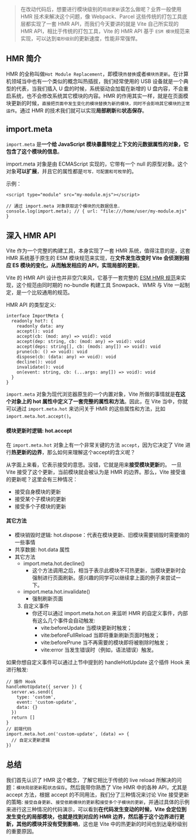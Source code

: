 >在改动代码后，想要进行模块级别的`局部更新`该怎么做呢？业界一般使用 HMR 技术来解决这个问题，像 Webpack、Parcel 这些传统的打包工具底层都实现了一套 HMR API，而我们今天要讲的就是 Vite 自己所实现的 HMR API，相比于传统的打包工具，Vite 的 HMR API 基于 `ESM 模块`规范来实现，可以达到`毫秒级别`的更新速度，性能非常强悍。

## HMR 简介
HMR 的全称叫做`Hot Module Replacement`，即模块`热替换`或者`模块热更新`。在计算机领域当中也有一个类似的概念叫热插拔，我们经常使用的 USB 设备就是一个典型的代表，当我们插入 U 盘的时候，系统驱动会加载在新增的 U 盘内容，不会重启系统，也不会修改系统其它模块的内容。HMR 的作用其实一样，就是在页面模块更新的时候，`直接把页面中发生变化的模块替换为新的模块，同时不会影响其它模块的正常运作`。通过 HMR 的技术我们就可以实现**局部刷新**和**状态保存**。

## import.meta
`import.meta` 是**一个给 JavaScript 模块暴露特定上下文的元数据属性的对象，它包含了这个模块的信息**。

import.meta 对象是由 ECMAScript 实现的，它带有一个 null 的原型对象。这个对象**可以扩展**，并且它的属性都是`可写，可配置和可枚举`的。

示例：
```
<script type="module" src="my-module.mjs"></script>

// 通过 import.meta 对象获取这个模块的元数据信息.
console.log(import.meta); // { url: "file:///home/user/my-module.mjs" }
```

## 深入 HMR API
Vite 作为一个完整的构建工具，本身实现了一套 HMR 系统，值得注意的是，这套 HMR 系统基于原生的 ESM 模块规范来实现，在**文件发生改变时 Vite 会侦测到相应 ES 模块的变化，从而触发相应的 API，实现局部的更新**。

Vite 的 HMR API 设计也并非空穴来风，它基于一套完整的 [ESM HMR 规范](https://github.com/withastro/esm-hmr)来实现，这个规范由同时期的 no-bundle 构建工具 Snowpack、WMR 与 Vite 一起制定，是一个比较通用的规范。

HMR API 的类型定义:
```
interface ImportMeta {
  readonly hot?: {
    readonly data: any
    accept(): void
    accept(cb: (mod: any) => void): void
    accept(dep: string, cb: (mod: any) => void): void
    accept(deps: string[], cb: (mods: any[]) => void): void
    prune(cb: () => void): void
    dispose(cb: (data: any) => void): void
    decline(): void
    invalidate(): void
    on(event: string, cb: (...args: any[]) => void): void
  }
}
```
`import.meta` 对象为现代浏览器原生的一个内置对象，Vite 所做的事情就是**在这个对象上的 hot 属性中定义了一套完整的属性和方法**。因此，在 Vite 当中，你就可以通过 `import.meta.hot` 来访问关于 HMR 的这些属性和方法，比如 `import.meta.hot.accept()`。

#### 模块更新时逻辑: hot.accept
在 `import.meta.hot` 对象上有一个非常关键的方法 `accept`，因为它决定了 Vite 进行**热更新的边界**，那么如何来理解这个accept的含义呢？

从字面上来看，它表示接受的意思。没错，它就是用来**接受模块更新**的。 一旦 Vite 接受了这个更新，当前模块就会被认为是 HMR 的边界。那么，Vite 接受谁的更新呢？这里会有三种情况：
- 接受自身模块的更新
- 接受某个子模块的更新
- 接受多个子模块的更新

#### 其它方法
- 模块销毁时逻辑: hot.dispose：代表在模块更新、旧模块需要销毁时需要做的一些事情
- 共享数据: hot.data 属性
- 其它方法
    - import.meta.hot.decline()
        - 这个方法调用之后，相当于表示此模块不可热更新，当模块更新时会强制进行页面刷新。感兴趣的同学可以继续拿上面的例子来尝试一下。
    - import.meta.hot.invalidate()
        - 强制刷新页面
    3. 自定义事件
        - 你还可以通过 import.meta.hot.on 来监听 HMR 的自定义事件，内部有这么几个事件会自动触发:
            - vite:beforeUpdate 当模块更新时触发；
            - vite:beforeFullReload 当即将重新刷新页面时触发；
            - vite:beforePrune 当不再需要的模块即将被剔除时触发；
            - vite:error 当发生错误时（例如，语法错误）触发。

如果你想自定义事件可以通过上节中提到的 handleHotUpdate 这个插件 Hook 来进行触发:
```
// 插件 Hook
handleHotUpdate({ server }) {
  server.ws.send({
    type: 'custom',
    event: 'custom-update',
    data: {}
  })
  return []
}
// 前端代码
import.meta.hot.on('custom-update', (data) => {
  // 自定义更新逻辑
})
```

## 总结
我们首先认识了 HMR 这个概念，了解它相比于传统的 live reload 所解决的问题：`模块局部更新`和`状态保存`。然后我带你熟悉了 Vite HMR 中的各种 API，尤其是 accept 方法，根据 accept 的不同用法，我们分了三种情况来讨论 Vite 接受更新的策略: `接受自身更新`、`接受依赖模块的更新`和`接受多个子模块的更新`，并通过具体的示例来进行这三种情况的代码演示，可以看到**在代码发生变动的时候，Vite 会定位到发生变化的局部模块，也就是找到对应的 HMR 边界，然后基于这个边界进行更新，其他的模块并没有受到影响**，这也是 Vite 中的热更新的时间也到达毫秒级别的重要原因。